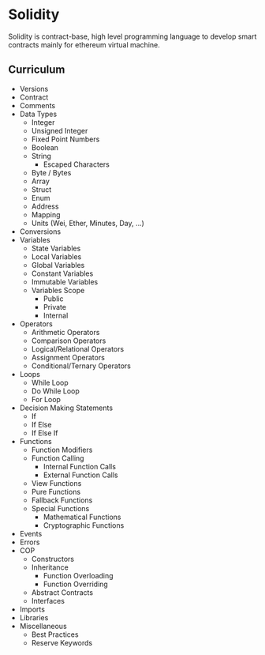 # Solidity
Solidity is contract-base, high level programming language to develop smart contracts mainly for ethereum virtual machine.

## Curriculum
- Versions
- Contract
- Comments
- Data Types
  - Integer
  - Unsigned Integer
  - Fixed Point Numbers
  - Boolean
  - String
    - Escaped Characters
  - Byte / Bytes
  - Array
  - Struct
  - Enum
  - Address
  - Mapping
  - Units (Wei, Ether, Minutes, Day, ...)
- Conversions
- Variables
  - State Variables
  - Local Variables
  - Global Variables
  - Constant Variables
  - Immutable Variables
  - Variables Scope
    - Public
    - Private
    - Internal
- Operators
  - Arithmetic Operators
  - Comparison Operators
  - Logical/Relational Operators
  - Assignment Operators
  - Conditional/Ternary Operators
- Loops
  - While Loop
  - Do While Loop
  - For Loop
- Decision Making Statements
  - If
  - If Else
  - If Else If
- Functions
  - Function Modifiers
  - Function Calling
    - Internal Function Calls
    - External Function Calls
  - View Functions
  - Pure Functions
  - Fallback Functions
  - Special Functions
    - Mathematical Functions
    - Cryptographic Functions
- Events
- Errors
- COP
  - Constructors
  - Inheritance
    - Function Overloading
    - Function Overriding
  - Abstract Contracts
  - Interfaces
- Imports
- Libraries
- Miscellaneous
  - Best Practices
  - Reserve Keywords
